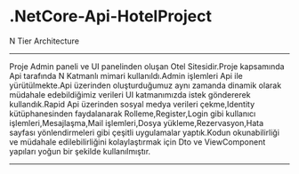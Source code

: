 # .NetCore-Api-HotelProject
N Tier Architecture
<hr>
<p>Proje Admin paneli ve UI panelinden oluşan Otel Sitesidir.Proje kapsamında Api tarafında N Katmanlı mimari kullanıldı.Admin işlemleri Api ile yürütülmekte.Api üzerinden oluşturduğumuz aynı zamanda dinamik olarak müdahale edebildiğimiz verileri UI katmanımızda istek göndererek kullandık.Rapid Api üzerinden sosyal medya verileri çekme,Identity kütüphanesinden faydalanarak Rolleme,Register,Login gibi kullanıcı işlemleri,Mesajlaşma,Mail işlemleri,Dosya yükleme,Rezervasyon,Hata sayfası yönlendirmeleri gibi çeşitli uygulamalar yaptık.Kodun okunabilirliği ve müdahale edilebilirliğini kolaylaştırmak için Dto ve ViewComponent yapıları yoğun bir şekilde kullanılmıştır.</p>
<hr>




